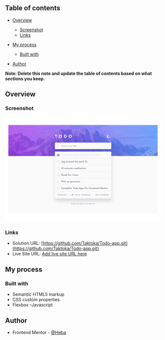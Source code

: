 ## Table of contents

- [Overview](#overview)

  - [Screenshot](#screenshot)
  - [Links](#links)

- [My process](#my-process)

  - [Built with](#built-with)

- [Author](#author)

**Note: Delete this note and update the table of contents based on what sections you keep.**

## Overview

### Screenshot

![](./design/Screenshot-light-design-desktop.png)

### Links

- Solution URL: [https://github.com/Taktoka/Todo-app.git](https://github.com/Taktoka/Todo-app.git)
- Live Site URL: [Add live site URL here](https://your-live-site-url.com)

## My process

### Built with

- Semantic HTML5 markup
- CSS custom properties
- Flexbox
  -Javascript

## Author

- Frontend Mentor - [@Heba](https://www.frontendmentor.io/profile/Heba)
